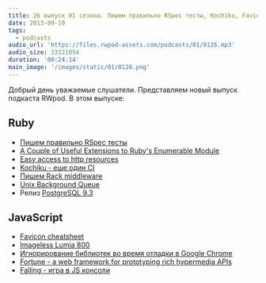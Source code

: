 ```yaml
---
title: 26 выпуск 01 сезона. Пишем правильно RSpec тесты, Kochiku, Favicon cheatsheet и прочее
date: 2013-09-10
tags:
  - podcasts
audio_url: 'https://files.rwpod-assets.com/podcasts/01/0126.mp3'
audio_size: 23321054
duration: '00:24:14'
main_image: '/images/static/01/0126.png'
---
```


Добрый день уважаемые слушатели. Представляем новый выпуск подкаста RWpod. В этом выпуске:

## Ruby

- [Пишем правильно RSpec тесты](http://betterspecs.org/)
- [A Couple of Useful Extensions to Ruby's Enumerable Module](http://batsov.com/articles/2013/09/03/a-couple-of-useful-extensions-to-rubys-enumerable-module/)
- [Easy access to http resources](http://shvets.github.io/blog/2013/09/07/easy_access_to_http_resources.html)
- [Kochiku - еще один CI](http://corner.squareup.com/2013/09/kochiku.html)
- [Пишем Rack middleware](http://www.shopify.com/technology/8947689-building-a-rack-middleware)
- [Unix Background Queue](http://sirupsen.com/unix-background-queue/)
- Релиз [PostgreSQL 9.3](http://www.postgresql.org/about/news/1481/)

## JavaScript

- [Favicon cheatsheet](https://github.com/audreyr/favicon-cheat-sheet)
- [Imageless Lumia 800](http://tjrus.com/lumia/)
- [Игнорирование библиотек во время отладки в Google Chrome](http://www.divshot.com/blog/tips-and-tricks/ignoring-library-code-while-debugging-in-chrome/)
- [Fortune - a web framework for prototyping rich hypermedia APIs](http://fortunejs.com/)
- [Falling - игра в JS консоли](http://rikukissa.github.io/falling/)
